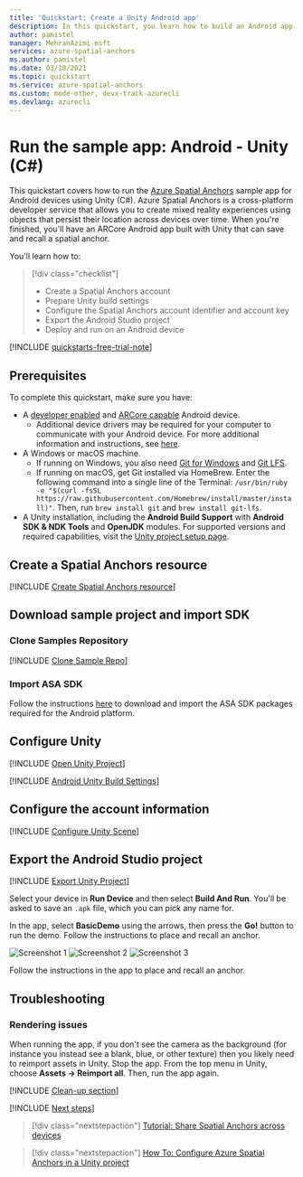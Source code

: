 ```yaml
---
title: 'Quickstart: Create a Unity Android app'
description: In this quickstart, you learn how to build an Android app with Unity using Spatial Anchors.
author: pamistel
manager: MehranAzimi-msft
services: azure-spatial-anchors
ms.author: pamistel
ms.date: 03/18/2021
ms.topic: quickstart
ms.service: azure-spatial-anchors
ms.custom: mode-other, devx-track-azurecli 
ms.devlang: azurecli
---
```


# Run the sample app: Android - Unity (C#)

This quickstart covers how to run the [Azure Spatial Anchors](../overview.md) sample app for Android devices using Unity (C#). Azure Spatial Anchors is a cross-platform developer service that allows you to create mixed reality experiences using objects that persist their location across devices over time. When you're finished, you'll have an ARCore Android app built with Unity that can save and recall a spatial anchor.

You'll learn how to:

> [!div class="checklist"]
> * Create a Spatial Anchors account
> * Prepare Unity build settings
> * Configure the Spatial Anchors account identifier and account key
> * Export the Android Studio project
> * Deploy and run on an Android device

[!INCLUDE [quickstarts-free-trial-note](../../../includes/quickstarts-free-trial-note.md)]

## Prerequisites

To complete this quickstart, make sure you have:

- A <a href="https://developer.android.com/studio/debug/dev-options" target="_blank">developer enabled</a> and <a href="https://developers.google.com/ar/discover/supported-devices" target="_blank">ARCore capable</a> Android device.
  - Additional device drivers may be required for your computer to communicate with your Android device. For more additional information and instructions, see [here](https://developer.android.com/studio/run/device.html).
- A Windows or macOS machine.
  - If running on Windows, you also need <a href="https://git-scm.com/download/win" target="_blank">Git for Windows</a> and <a href="https://git-lfs.github.com/">Git LFS</a>.
  - If running on macOS, get Git installed via HomeBrew. Enter the following command into a single line of the Terminal: `/usr/bin/ruby -e "$(curl -fsSL https://raw.githubusercontent.com/Homebrew/install/master/install)"`. Then, run `brew install git` and `brew install git-lfs`.
- A Unity installation, including the **Android Build Support** with **Android SDK & NDK Tools** and **OpenJDK** modules. For supported versions and required capabilities, visit the [Unity project setup page](../how-tos/setup-unity-project.md).

## Create a Spatial Anchors resource

[!INCLUDE [Create Spatial Anchors resource](../../../includes/spatial-anchors-get-started-create-resource.md)]

## Download sample project and import SDK

### Clone Samples Repository

[!INCLUDE [Clone Sample Repo](../../../includes/spatial-anchors-clone-sample-repository.md)]

### Import ASA SDK

Follow the instructions [here](../how-tos/setup-unity-project.md#download-asa-packages) to download and import the ASA SDK packages required for the Android platform.

## Configure Unity

[!INCLUDE [Open Unity Project](../../../includes/spatial-anchors-open-unity-project.md)]

[!INCLUDE [Android Unity Build Settings](../../../includes/spatial-anchors-unity-android-build-settings.md)]

## Configure the account information
[!INCLUDE [Configure Unity Scene](../../../includes/spatial-anchors-unity-configure-scene.md)]

## Export the Android Studio project

[!INCLUDE [Export Unity Project](../../../includes/spatial-anchors-unity-export-project-snip.md)]

Select your device in **Run Device** and then select **Build And Run**. You'll be asked to save an `.apk` file, which you can pick any name for.

In the app, select **BasicDemo** using the arrows, then press the **Go!** button to run the demo. Follow the instructions to place and recall an anchor.

![Screenshot 1](./media/get-started-unity-android/screenshot-1.jpg)
![Screenshot 2](./media/get-started-unity-android/screenshot-2.jpg)
![Screenshot 3](./media/get-started-unity-android/screenshot-3.jpg)

Follow the instructions in the app to place and recall an anchor.

## Troubleshooting

### Rendering issues

When running the app, if you don't see the camera as the background (for instance you instead see a blank, blue, or other texture) then you likely need to reimport assets in Unity. Stop the app. From the top menu in Unity, choose **Assets -> Reimport all**. Then, run the app again.

[!INCLUDE [Clean-up section](../../../includes/clean-up-section-portal.md)]

[!INCLUDE [Next steps](../../../includes/spatial-anchors-quickstarts-nextsteps.md)]

> [!div class="nextstepaction"]
> [Tutorial: Share Spatial Anchors across devices](../tutorials/tutorial-share-anchors-across-devices.md)

> [!div class="nextstepaction"]
> [How To: Configure Azure Spatial Anchors in a Unity project](../how-tos/setup-unity-project.md)
